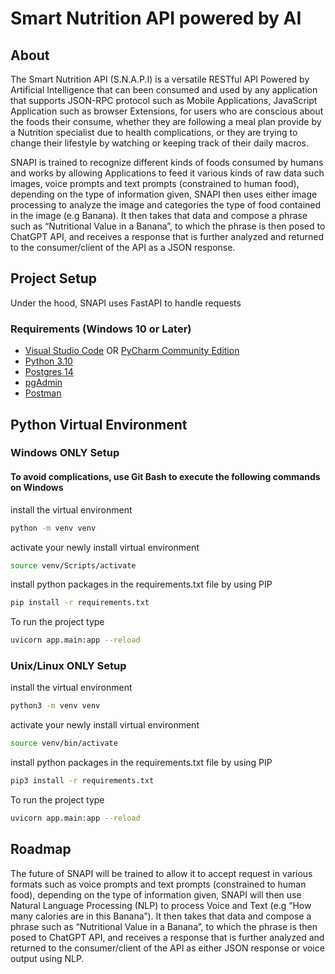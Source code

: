 # Smart Nutrition API powered by AI
## About
The Smart Nutrition API (S.N.A.P.I) is a versatile RESTful API Powered by Artificial Intelligence that can been consumed
and used by any application that supports JSON-RPC protocol such as Mobile Applications, JavaScript Application such as
browser Extensions, for users who are conscious about the foods their consume, whether they are following a meal plan
provide by a Nutrition specialist due to health complications, or they are trying to change their lifestyle by watching
or keeping track of their daily macros.

SNAPI is trained to recognize different kinds of foods consumed by humans and works by allowing Applications to feed it
various kinds of raw data such images, voice prompts and text prompts (constrained to human food), depending on the type
of information given, SNAPI then uses either image processing to analyze the image and categories the type of food
contained in the image (e.g Banana). It then takes that data and compose a phrase such as “Nutritional Value in a Banana”, to
which the phrase is then posed to ChatGPT API, and receives a response that is further analyzed and returned to the
consumer/client of the API as a JSON response.

## Project Setup
Under the hood, SNAPI uses FastAPI to handle requests
### Requirements (Windows 10 or Later)
- [Visual Studio Code](https://code.visualstudio.com/download) OR [PyCharm Community Edition](https://www.jetbrains.com/pycharm/download/?section=windows)
- [Python 3.10](https://www.python.org/downloads/release/python-31013/)
- [Postgres 14](https://www.enterprisedb.com/downloads/postgres-postgresql-downloads)
- [pgAdmin](https://www.pgadmin.org/download/pgadmin-4-windows/)
- [Postman](https://www.postman.com/downloads/)

## Python Virtual Environment
### Windows ONLY Setup
#### To avoid complications,  use Git Bash to execute the following commands on Windows
install the virtual environment
```bash
python -m venv venv
```

activate your newly install virtual environment

```bash
source venv/Scripts/activate
```

install python packages in the requirements.txt file by using PIP

```bash
pip install -r requirements.txt
```

To run the project type

```bash
uvicorn app.main:app --reload
```
### Unix/Linux ONLY Setup
install the virtual environment
```bash
python3 -m venv venv
```

activate your newly install virtual environment

```bash
source venv/bin/activate
```

install python packages in the requirements.txt file by using PIP

```bash
pip3 install -r requirements.txt
```

To run the project type

```bash
uvicorn app.main:app --reload
```



## Roadmap
The future of SNAPI will be trained to allow it to accept request in various formats such as voice prompts and text prompts (constrained to human food),
depending on the type of information given, SNAPI will then use Natural Language Processing (NLP) to process Voice and Text (e.g “How many
calories are in this Banana”). It then takes that data and compose a phrase such as “Nutritional Value in a Banana”, to
which the phrase is then posed to ChatGPT API, and receives a response that is further analyzed and returned to the
consumer/client of the API as either JSON response or voice output using NLP.
